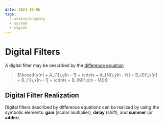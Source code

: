 ```yaml
---
date: 2023-10-06
tags:
  - status/ongoing
  - system
  - signal
---
```


# Digital Filters

A digital filter may be described by the [difference equation](72022de7.md)

> $\boxed{y[n] + A_{1}\,y[n - 1] + \cdots + A_{N}\,y[n - N] = B_{0}\,x[n] + B_{1}\,x[n - 1] + \cdots + B_{M}\,x[n - M]}$

##  Digital Filter Realization

Digital filters described by difference equations can be realized by using the symbolic elements: **gain** (scalar multiplier), **delay** (shift), and **summer** (or **adder**).
